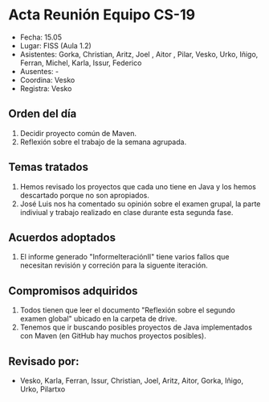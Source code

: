 # Acta Reunión Equipo CS-19

- Fecha: 15.05
- Lugar: FISS (Aula 1.2)
- Asistentes: Gorka, Christian, Aritz, Joel , Aitor , Pilar, Vesko, Urko, Iñigo, Ferran, Michel, Karla, Issur, Federico
- Ausentes: -
- Coordina: Vesko
- Registra: Vesko

## Orden del día
1. Decidir proyecto común de Maven.
2. Reflexión sobre el trabajo de la semana agrupada.

## Temas tratados
1. Hemos revisado los proyectos que cada uno tiene en Java y los hemos descartado porque no son apropiados.
2. José Luis nos ha comentado su opinión sobre el examen grupal, la parte indiviual y trabajo realizado en clase durante esta segunda fase.


## Acuerdos adoptados
1. El informe generado "InformeIteraciónII"  tiene varios fallos que necesitan revisión y correción para la siguente iteración. 
  
## Compromisos adquiridos
1. Todos tienen que leer el documento "Reflexión sobre el segundo examen global" ubicado en la carpeta de drive.
2. Tenemos que ir buscando posibles proyectos de Java implementados con Maven (en GitHub hay muchos proyectos posibles).

## Revisado por:
- Vesko, Karla, Ferran, Issur, Christian, Joel, Aritz, Aitor, Gorka, Iñigo, Urko, Pilartxo


